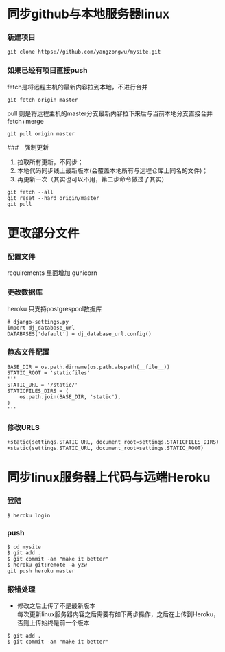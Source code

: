 # 同步github与本地服务器linux
### 新建项目  
```
git clone https://github.com/yangzongwu/mysite.git
```

### 如果已经有项目直接push
fetch是将远程主机的最新内容拉到本地，不进行合并
```
git fetch origin master
```
pull 则是将远程主机的master分支最新内容拉下来后与当前本地分支直接合并 fetch+merge
```
git pull origin master
```

###　强制更新
1. 拉取所有更新，不同步；  
2. 本地代码同步线上最新版本(会覆盖本地所有与远程仓库上同名的文件)；  
3. 再更新一次（其实也可以不用，第二步命令做过了其实）  
```
git fetch --all
git reset --hard origin/master
git pull
```

# 更改部分文件
### 配置文件
requirements 里面增加 gunicorn

### 更改数据库
heroku 只支持postgrespool数据库  
```
# django-settings.py
import dj_database_url
DATABASES['default'] = dj_database_url.config()
```

### 静态文件配置
```
BASE_DIR = os.path.dirname(os.path.abspath(__file__))  
STATIC_ROOT = 'staticfiles'  
'''
STATIC_URL = '/static/'  
STATICFILES_DIRS = (  
    os.path.join(BASE_DIR, 'static'),  
)  
'''
```
### 修改URLS
```
+static(settings.STATIC_URL, document_root=settings.STATICFILES_DIRS)
+static(settings.STATIC_URL, document_root=settings.STATIC_ROOT)
```

# 同步linux服务器上代码与远端Heroku
### 登陆
```
$ heroku login
```
### push  
```
$ cd mysite
$ git add . 
$ git commit -am "make it better"
$ heroku git:remote -a yzw
git push heroku master
```

### 报错处理
* 修改之后上传了不是最新版本  
每次更新linux服务器内容之后需要有如下两步操作，之后在上传到Heroku，否则上传始终是前一个版本
```
$ git add . 
$ git commit -am "make it better"
```